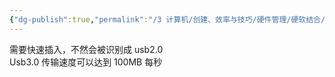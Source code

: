 ```yaml
---
{"dg-publish":true,"permalink":"/3 计算机/创建、效率与技巧/硬件管理/硬软结合/Usb3.0的插入/","title":"Usb3.0的插入"}
---
```



需要快速插入，不然会被识别成 usb2.0  
Usb3.0 传输速度可以达到 100MB 每秒